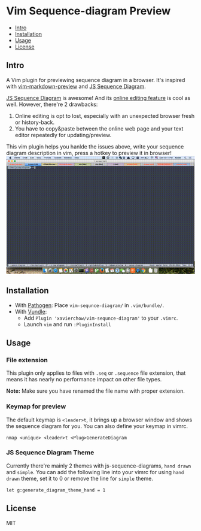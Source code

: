 Vim Sequence-diagram Preview
====================

- [Intro](#intro)
- [Installation](#installation)
- [Usage](#usage)
- [License](#licnese)

Intro
-----
A Vim plugin for previewing sequence diagram in a browser. It's inspired with [vim-markdown-preview](https://github.com/JamshedVesuna/vim-markdown-preview)
and [JS Sequence Diagram](https://github.com/bramp/js-sequence-diagrams).

[JS Sequence Diagram](https://github.com/bramp/js-sequence-diagrams) is awesome! 
And its [online editing feature](https://bramp.github.io/js-sequence-diagrams/) is cool as well.
However, there're 2 drawbacks:

1. Online editing is opt to lost, especially with an unexpected browser fresh or history-back.
2. You have to copy&paste between the online web page and your text editor repeatedly for updating/preview.

This vim plugin helps you hanlde the issues above, write your sequence diagram description in vim, press a hotkey to preview it in browser!
![Screenshot](images/screenshot.gif)

Installation
------------

* With [Pathogen](https://github.com/tpope/vim-pathogen): Place `vim-sequnce-diagram/` in `.vim/bundle/`.
* With [Vundle](https://github.com/VundleVim/Vundle.vim):
    * Add `Plugin 'xavierchow/vim-sequnce-diagram'` to your `.vimrc`.
    * Launch `vim` and run `:PluginInstall`

Usage
-----
### File extension
This plugin only applies to files with `.seq` or `.sequence` file extension,
that means it has nearly no performance impact on other file types.

**Note:** Make sure you have renamed the file name with proper extension.

### Keymap for preview
The default keymap is `<leader>t`, it brings up a browser window and shows the sequence diagram for you.
You can also define your keymap in vimrc.
```
nmap <unique> <leader>t <Plug>GenerateDiagram 
```
### JS Sequence Diagram Theme
Currently there're mainly 2 themes with js-sequence-diagrams, `hand drawn` and `simple`.
You can add the following line into your vimrc for using `hand drawn` theme, set it to 0 or remove the line for `simple` theme.
```
let g:generate_diagram_theme_hand = 1
```

License
-----------------

MIT

